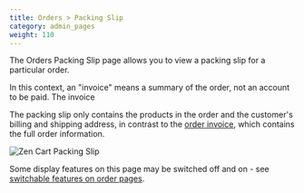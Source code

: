 ```yaml
---
title: Orders > Packing Slip 
category: admin_pages
weight: 110
---
```


The Orders Packing Slip page allows you to view a packing slip for a particular order.


In this context, an "invoice" means a summary of the order, not an account to be paid.  The invoice 

The packing slip only contains the products in the order and the customer's billing and shipping address, in contrast to the [order invoice](/user/admin_pages/customers/orders_invoice/), which contains the full order information.

<img src="/images/packingslip.png" alt="Zen Cart Packing Slip" /> 

Some display features on this page may be switched off and on - see [switchable features on order pages](/user/admin_pages/customers/order_display_options/).

